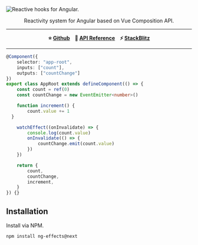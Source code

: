 

<img src="https://i.imgur.com/ty4iIj3.png" alt="Reactive hooks for Angular." />


<p><center>Reactivity system for Angular based on Vue Composition API.</center></p>
<hr>
<p><center><b>⭐ <a href="https://ngfx.io" target="_blank">Github</a> &nbsp;&nbsp;  📝  <a href="https://ngfx.io" target="_blank">API Reference</a> &nbsp;&nbsp; ⚡ <a href="https://stackblitz.com/edit/ng-effects" target="_blank">StackBlitz</a></b></center></p>
<hr>

```ts
@Component({
    selector: "app-root",
    inputs: ["count"],
    outputs: ["countChange"]
})
export class AppRoot extends defineComponent(() => {
    const count = ref(0)
    const countChange = new EventEmitter<number>()

    function increment() {
        count.value += 1
  }

    watchEffect((onInvalidate) => {
        console.log(count.value)
        onInvalidate(() => {
            countChange.emit(count.value)
        })
    })

    return {
        count,
        countChange,
        increment,
    }
}) {}
```

## Installation

Install via NPM.

```bash
npm install ng-effects@next
```
